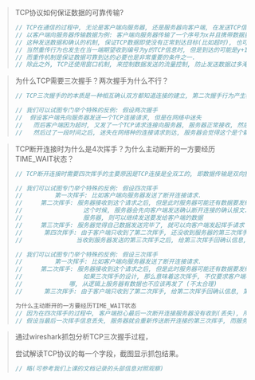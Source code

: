 >TCP协议如何保证数据的可靠传输?
>
>```C
>// TCP在通信的过程中, 无论是客户端向服务器, 还是服务器向客户端, 在发送TCP信息的时候, 都存在确认机制.
>// 以客户端向服务器传输数据为例: 客户端向服务器传输了一个序号为x并且携带数据量为n的TCP报文段, (刨除掉累积确认的问题)服务端应该向客户端回复一个确认的TCP报文, 在确认号中确认x+n的数据收到了.
>// 这种发送数据和确认的机制, 保证TCP数据即使没有正常到达目标(比如超时), 也可以进行重传.
>// 当然重传行为也发生在当一端期望收到编号为y的TCP信息时, 但是到达的可能是y+100, 或者y+200等编号的TCP信息,这种非预期的数据会导致接收端向发送端重复要求获取编号为y的TCP报文段, 当发送端连续收到三个期望y(等价于对编号y之前的信息的确认)的确认信息, 会重传编号为y的信息.  
>// 而重传机制是保证数据可靠到达的必要也是非常重要的条件之一.
>// 除此之外, TCP还使用窗口机制, 来控制数据发送的流量控制, 防止发送数据过多淹没对方.
>```

>为什么TCP需要三次握手？两次握手为什么不行？
>
>```C
>// TCP三次握手的的本质是一种相互确认双方都知道连接的建立, 第二次握手行为产生标志着"被建立连接端"知道"链接端"试图建立连接, 第三次握手行为到达"被连接端"标志着"被连接端"知道"连接端"已经收到了"确认可以连接"的确认信息.
>
>// 我们可以试图专门举个特殊的反例: 假设两次握手
>//	 假设客户端先向服务器发送一个TCP连接请求, 但是在网络中迷失
>//   而后客户端因为超时, 又发了一个TCP请求连接向服务器, 服务器正常接收, 然后建立连接
>//   然后过了一段时间之后, 迷失在网络种的连接请求到达, 服务器会觉得这个是个新的连接请求, 建立连接, 然后等待对方传输数据
>```

>TCP断开连接时为什么是4次挥手？为什么主动断开的一方要经历TIME_WAIT状态？
>
>```C
>// TCP断开连接时需要四次挥手的主要原因是TCP连接是全双工的, 即数据传输是双向独立的. 这意味着每个方向的终止都需要单独进行.
>
>// 我们可以试图专门举个特殊的反例: 假设四次挥手
>// 		第一次挥手: 比如客户端向服务器发送了断开连接请求.
>//		第二次挥手: 服务器接收到这个请求之后, 但是此时服务器可能还有数据要发给客户端.
>//					这个时候, 服务器会先向客户端发送确认断开连接的确认报文. 让客户先断开, 但是服务端认为自己没有断开
>//					服务器, 则可以继续发送要发给客户端的数据
>//		第三次挥手: 服务器觉得自己数据发送完毕了, 就可以向客户端发起挥手请求
>//      第四次挥手: 由于客户端只收到了第二次挥手, 还没收到服务器的第三次挥手, 则可以继续接收数据
>//				  当收到服务器发送的第三次挥手之后, 给第三次挥手回确认信息, 第四次挥手
>
>// 我们可以试图专门举个特殊的反例: 假设三次挥手
>// 		第一次挥手: 比如客户端向服务器发送了断开连接请求.
>//		第二次挥手: 服务器接收到这个请求之后, 但是此时服务器可能还有数据要发给客户端.
>//                 如果三次挥手的设计, 那么意味着这次挥手, 不仅要求客户端与服务器断开, 也表示服务器要与客户端断开
>//				哪, 从逻辑上服务器有数据也不应该再发了 (不太合理)
>//      第三次挥手: 由于客户端只收到了第二次挥手, 给第二次挥手回确认信息, 第三次挥手
>
>为什么主动断开的一方要经历TIME_WAIT状态
>// 因为在四次挥手的过程中, 客户端担心最后一次断开连接服务器没有收到(丢失), 所以进行2MSL(两个TCP段的最大存活时间)时间的等待
>// 假设当最后一次挥手信息丢失, 服务器就会重新传送断开连接的第三次挥手, 而服务器确认重传的时间为发送完第三次握手的之后的2MSL时间, 此时, 客户端已经发送第四次挥手信息1MSL(大概, 其实还没到1MSL), 所以客户端再等待1MSL(加起来2MSL), 保证服务器如果重新发送来第三次挥手, 客户端依旧能收到.
>```

>通过wireshark抓包分析TCP三次握手过程，
>
>尝试解读TCP协议的每一个字段，截图显示抓包结果。
>
>```C
>// 略(可参考我们上课的文档记录的头部信息对照观察)
>```